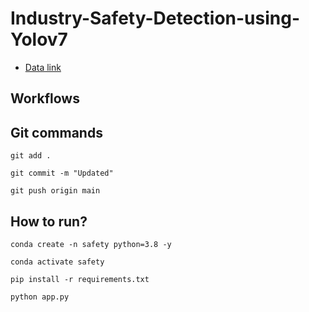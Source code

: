 # Industry-Safety-Detection-using-Yolov7


- [Data link]()

## Workflows




## Git commands

```
git add .
``` 

```
git commit -m "Updated"
```

```
git push origin main
```

## How to run?

```
conda create -n safety python=3.8 -y
```

```
conda activate safety
```

```
pip install -r requirements.txt
```

```
python app.py
```